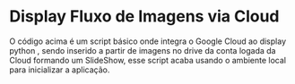 # Display Fluxo de Imagens via Cloud

O código acima é um script básico onde integra o Google Cloud ao display python , sendo inserido a partir de imagens no drive da conta logada da Cloud formando um SlideShow, 
esse script acaba usando o ambiente local para inicializar a aplicação.
